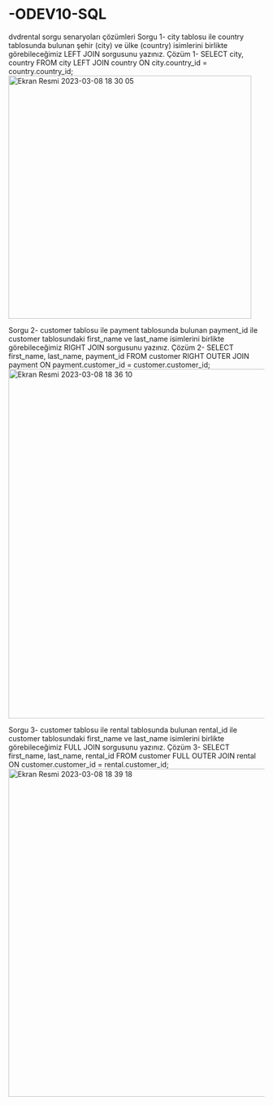 # -ODEV10-SQL
dvdrental sorgu senaryoları çözümleri
Sorgu 1- city tablosu ile country tablosunda bulunan şehir (city) ve ülke (country) isimlerini birlikte görebileceğimiz LEFT JOIN sorgusunu yazınız.
Çözüm 1- SELECT city, country FROM city
LEFT JOIN country 
ON city.country_id = country.country_id; 
<img width="478" alt="Ekran Resmi 2023-03-08 18 30 05" src="https://user-images.githubusercontent.com/116847744/223756335-e538ae05-2c4d-404f-acb2-0c384839cd0b.png">

Sorgu 2- customer tablosu ile payment tablosunda bulunan payment_id ile customer tablosundaki first_name ve last_name isimlerini birlikte görebileceğimiz RIGHT JOIN sorgusunu yazınız.
Çözüm 2- SELECT first_name, last_name, payment_id FROM customer
RIGHT OUTER JOIN payment ON payment.customer_id = customer.customer_id;
<img width="687" alt="Ekran Resmi 2023-03-08 18 36 10" src="https://user-images.githubusercontent.com/116847744/223757851-2b037a07-0f21-4bb4-863a-ff8311a3b193.png">

Sorgu 3- customer tablosu ile rental tablosunda bulunan rental_id ile customer tablosundaki first_name ve last_name isimlerini birlikte görebileceğimiz FULL JOIN sorgusunu yazınız.
Çözüm 3- SELECT first_name, last_name, rental_id FROM customer
FULL OUTER JOIN rental ON customer.customer_id = rental.customer_id;
<img width="645" alt="Ekran Resmi 2023-03-08 18 39 18" src="https://user-images.githubusercontent.com/116847744/223758481-c3dd5dd5-f50f-45f6-9feb-3151b2b01a49.png">
